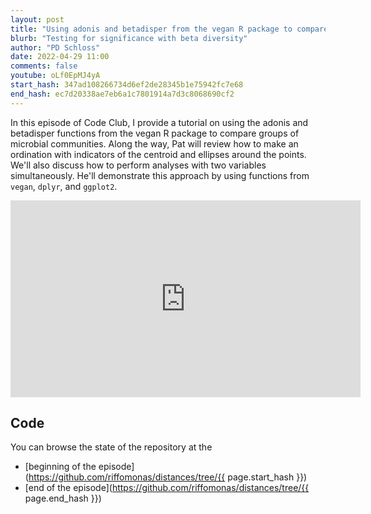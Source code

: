 ```yaml
---
layout: post
title: "Using adonis and betadisper from the vegan R package to compare groups (CC208)"
blurb: "Testing for significance with beta diversity"
author: "PD Schloss"
date: 2022-04-29 11:00
comments: false
youtube: oLf0EpMJ4yA
start_hash: 347ad108266734d6ef2de28345b1e75942fc7e68
end_hash: ec7d20338ae7eb6a1c7801914a7d3c8068690cf2
---
```


In this episode of Code Club, I provide a tutorial on using the adonis and betadisper functions from the vegan R package to compare groups of microbial communities. Along the way, Pat will review how to make an ordination with indicators of the centroid and ellipses around the points. We'll also discuss how to perform analyses with two variables simultaneously. He'll demonstrate this approach by using functions from `vegan`, `dplyr`, and `ggplot2`.


<iframe style="margin: 0 auto;display:block;" width="560" height="315" src="https://www.youtube.com/embed/{{ page.youtube }}" frameborder="0" allow="accelerometer; autoplay; encrypted-media; gyroscope; picture-in-picture" allowfullscreen></iframe>


## Code

You can browse the state of the repository at the
* [beginning of the episode](https://github.com/riffomonas/distances/tree/{{ page.start_hash }})
* [end of the episode](https://github.com/riffomonas/distances/tree/{{ page.end_hash }})
